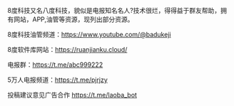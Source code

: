 8度科技又名八度科技，貌似是电报知名名人?技术很烂，得得益于群友帮助，拥有网站，APP,油管等资源，现列出部分资源。

8度科技油管频道：https://www.youtube.com/@badukeji

8度软件库网站：https://ruanjianku.cloud/


电报群：https://t.me/abc999222

5万人电报频道：https://t.me/pjrjzy 

投稿建议意见广告合作 https://t.me/laoba_bot
